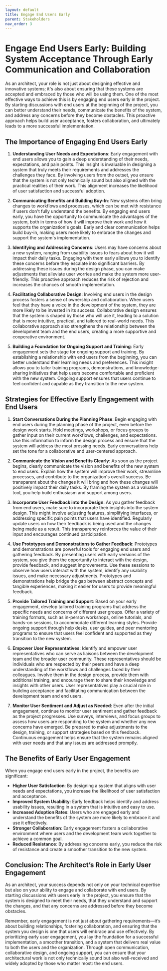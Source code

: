 ```yaml
---
layout: default
title: Engage End Users Early
parent: Stakeholders
nav_order: 3
---
```

# Engage End Users Early: Building System Acceptance Through Early Communication and Collaboration

As an architect, your role is not just about designing effective and innovative systems; it's also about ensuring that these systems are accepted and embraced by those who will be using them. One of the most effective ways to achieve this is by engaging end users early in the project. By starting discussions with end users at the beginning of the project, you can better understand their needs, communicate the benefits of the system, and address any concerns before they become obstacles. This proactive approach helps build user acceptance, fosters collaboration, and ultimately leads to a more successful implementation.

## The Importance of Engaging End Users Early

1. **Understanding User Needs and Expectations**:
   Early engagement with end users allows you to gain a deep understanding of their needs, expectations, and pain points. This insight is invaluable in designing a system that truly meets their requirements and addresses the challenges they face. By involving users from the outset, you ensure that the system is not only technically sound but also aligned with the practical realities of their work. This alignment increases the likelihood of user satisfaction and successful adoption.

2. **Communicating Benefits and Building Buy-In**:
   New systems often bring changes to workflows and processes, which can be met with resistance if users don't fully understand the benefits. By engaging end users early, you have the opportunity to communicate the advantages of the system, both in terms of how it will improve their work and how it supports the organization's goals. Early and clear communication helps build buy-in, making users more likely to embrace the changes and support the system's implementation.

3. **Identifying and Addressing Concerns**:
   Users may have concerns about a new system, ranging from usability issues to fears about how it will impact their daily tasks. Engaging with them early allows you to identify these concerns before they escalate into significant barriers. By addressing these issues during the design phase, you can make adjustments that alleviate user worries and make the system more user-friendly. This proactive approach reduces the risk of rejection and increases the chances of smooth implementation.

4. **Facilitating Collaborative Design**:
   Involving end users in the design process fosters a sense of ownership and collaboration. When users feel that they have a voice in the development of the system, they are more likely to be invested in its success. Collaborative design ensures that the system is shaped by those who will use it, leading to a solution that is more intuitive, practical, and tailored to real-world needs. This collaborative approach also strengthens the relationship between the development team and the end users, creating a more supportive and cooperative environment.

5. **Building a Foundation for Ongoing Support and Training**:
   Early engagement sets the stage for ongoing support and training. By establishing a relationship with end users from the beginning, you can better understand their learning needs and preferences. This insight allows you to tailor training programs, demonstrations, and knowledge-sharing initiatives that help users become comfortable and proficient with the new system. Ongoing support ensures that users continue to feel confident and capable as they transition to the new system.

## Strategies for Effective Early Engagement with End Users

1. **Start Conversations During the Planning Phase**:
   Begin engaging with end users during the planning phase of the project, even before the design work starts. Hold meetings, workshops, or focus groups to gather input on their current workflows, challenges, and expectations. Use this information to inform the design process and ensure that the system will address the most pressing needs. Early conversations help set the tone for a collaborative and user-centered approach.

2. **Communicate the Vision and Benefits Clearly**:
   As soon as the project begins, clearly communicate the vision and benefits of the new system to end users. Explain how the system will improve their work, streamline processes, and contribute to the organization's overall success. Be transparent about the changes it will bring and how these changes will positively impact their daily tasks. By framing the system as a valuable tool, you help build enthusiasm and support among users.

3. **Incorporate User Feedback into the Design**:
   As you gather feedback from end users, make sure to incorporate their insights into the system design. This might involve adjusting features, simplifying interfaces, or addressing specific pain points that users have identified. Regularly update users on how their feedback is being used and the changes being made as a result. This transparency reinforces the value of their input and encourages continued participation.

4. **Use Prototypes and Demonstrations to Gather Feedback**:
   Prototypes and demonstrations are powerful tools for engaging end users and gathering feedback. By presenting users with early versions of the system, you give them the opportunity to interact with the design, provide feedback, and suggest improvements. Use these sessions to observe how users interact with the system, identify any usability issues, and make necessary adjustments. Prototypes and demonstrations help bridge the gap between abstract concepts and tangible experiences, making it easier for users to provide meaningful feedback.

5. **Provide Tailored Training and Support**:
   Based on your early engagement, develop tailored training programs that address the specific needs and concerns of different user groups. Offer a variety of training formats, such as in-person workshops, online tutorials, and hands-on sessions, to accommodate different learning styles. Provide ongoing support through help desks, user guides, and peer mentoring programs to ensure that users feel confident and supported as they transition to the new system.

6. **Empower User Representatives**:
   Identify and empower user representatives who can serve as liaisons between the development team and the broader user community. These representatives should be individuals who are respected by their peers and have a deep understanding of the workflows and challenges faced by their colleagues. Involve them in the design process, provide them with additional training, and encourage them to share their knowledge and insights with other users. User representatives play a crucial role in building acceptance and facilitating communication between the development team and end users.

7. **Monitor User Sentiment and Adjust as Needed**:
   Even after the initial engagement, continue to monitor user sentiment and gather feedback as the project progresses. Use surveys, interviews, and focus groups to assess how users are responding to the system and whether any new concerns have emerged. Be prepared to make adjustments to the design, training, or support strategies based on this feedback. Continuous engagement helps ensure that the system remains aligned with user needs and that any issues are addressed promptly.

## The Benefits of Early User Engagement

When you engage end users early in the project, the benefits are significant:

- **Higher User Satisfaction**: By designing a system that aligns with user needs and expectations, you increase the likelihood of user satisfaction and acceptance.
- **Improved System Usability**: Early feedback helps identify and address usability issues, resulting in a system that is intuitive and easy to use.
- **Increased Adoption Rates**: Users who are engaged early and understand the benefits of the system are more likely to embrace it and use it effectively.
- **Stronger Collaboration**: Early engagement fosters a collaborative environment where users and the development team work together to achieve a common goal.
- **Reduced Resistance**: By addressing concerns early, you reduce the risk of resistance and create a smoother transition to the new system.

## Conclusion: The Architect’s Role in Early User Engagement

As an architect, your success depends not only on your technical expertise but also on your ability to engage and collaborate with end users. By starting discussions with users early in the project, you ensure that the system is designed to meet their needs, that they understand and support the changes, and that any concerns are addressed before they become obstacles.

Remember, early engagement is not just about gathering requirements—it’s about building relationships, fostering collaboration, and ensuring that the system you design is one that users will embrace and use effectively. By prioritizing early user engagement, you lay the foundation for a successful implementation, a smoother transition, and a system that delivers real value to both the users and the organization. Through open communication, collaborative design, and ongoing support, you can ensure that your architectural work is not only technically sound but also well-received and widely adopted by those who matter most: the end users.